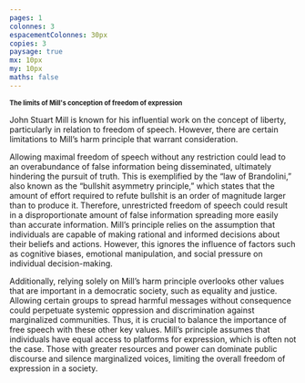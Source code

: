 ```yaml
---
pages: 1
colonnes: 3
espacementColonnes: 30px
copies: 3
paysage: true
mx: 10px
my: 10px
maths: false
---
```


<style>h1{font-size:0.8em;}</style>

# The limits of Mill's conception of freedom of expression

John Stuart Mill is known for his influential work on the concept of liberty, particularly in relation to freedom of speech. However, there are certain limitations to Mill’s harm principle that warrant consideration.

Allowing maximal freedom of speech without any restriction could lead to an overabundance of false information being disseminated, ultimately hindering the pursuit of truth. This is exemplified by the “law of Brandolini,” also known as the “bullshit asymmetry principle,” which states that the amount of effort required to refute bullshit is an order of magnitude larger than to produce it. Therefore, unrestricted freedom of speech could result in a disproportionate amount of false information spreading more easily than accurate information. Mill’s principle relies on the assumption that individuals are capable of making rational and informed decisions about their beliefs and actions. However, this ignores the influence of factors such as cognitive biases, emotional manipulation, and social pressure on individual decision-making.

Additionally, relying solely on Mill’s harm principle overlooks other values that are important in a democratic society, such as equality and justice. Allowing certain groups to spread harmful messages without consequence could perpetuate systemic oppression and discrimination against marginalized communities. Thus, it is crucial to balance the importance of free speech with these other key values. Mill’s principle assumes that individuals have equal access to platforms for expression, which is often not the case. Those with greater resources and power can dominate public discourse and silence marginalized voices, limiting the overall freedom of expression in a society.